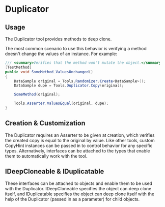 # Duplicator

## Usage

The Duplicator tool provides methods to deep clone.

The most common scenario to use this behavior is verifying a method doesn't change the values of an instance. For example:

```c#
/// <summary>Verifies that the method won't mutate the object.</summary>
[TestMethod]
public void SomeMethod_ValuesUnchanged()
{
    DataSample original = Tools.Randomizer.Create<DataSample>();
    DataSample dupe = Tools.Duplicator.Copy(original);

    SomeMethod(original);

    Tools.Asserter.ValuesEqual(original, dupe);
}
```

## Creation & Customization

The Duplicator requires an Asserter to be given at creation, which verifies the created copy is equal to the original by value. Like other tools, custom CopyHint instances can be passed in to control behavior for any specific types. Alternatively, interfaces can be attached to the types that enable them to automatically work with the tool.

## IDeepCloneable & IDuplicatable

These interfaces can be attached to objects and enable them to be used with the Duplicator. IDeepCloneable specifies the object can deep clone itself, and IDuplicatable specifies the object can deep clone itself with the help of the Duplicator (passed in as a parameter) for child objects.
